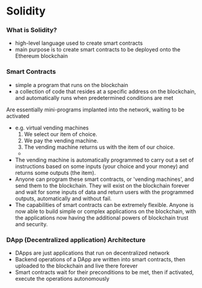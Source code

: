 # Solidity

### What is Solidity?

- high-level language used to create smart contracts
- main purpose is to create smart contracts to be deployed onto the Ethereum blockchain

### Smart Contracts

- simple a program that runs on the blockchain
- a collection of code that resides at a specific address on the blockchain, and automatically runs when predetermined conditions are met

Are essentially mini-programs implanted into the network, waiting to be activated
- e.g. virtual vending machines
    1. We select our item of choice.
    2. We pay the vending machine.
    3. The vending machine returns us with the item of our choice.
    - 
- The vending machine is automatically programmed to carry out a set of instructions based on some inputs (your choice and your money) and returns some outputs (the item).
- Anyone can program these smart contracts, or 'vending machines', and send them to the blockchain. They will exist on the blockchain forever and wait for some inputs of data and return users with the programmed outputs, automatically and without fail.
- The capabilities of smart contracts can be extremely flexible. Anyone is now able to build simple or complex applications on the blockchain, with the applications now having the additional powers of blockchain trust and security.

### DApp (Decentralized application) Architecture
- DApps are just applications that run on decentralized network
- Backend operations of a DApp are written into smart contracts, then uploaded to the blockchain and live there forever
- Smart contracts wait for their preconditions to be met, then if activated, execute the operations autonomously

